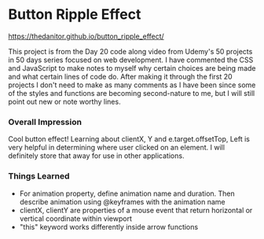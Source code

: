 # Button Ripple Effect

https://thedanitor.github.io/button_ripple_effect/

This project is from the Day 20 code along video from Udemy's 50 projects in 50 days series focused on web development. I have commented the CSS and JavaScript to make notes to myself why certain choices are being made and what certain lines of code do. After making it through the first 20 projects I don't need to make as many comments as I have been since some of the styles and functions are becoming second-nature to me, but I will still point out new or note worthy lines.

### Overall Impression

Cool button effect! Learning about clientX, Y and e.target.offsetTop, Left is very helpful in determining where user clicked on an element. I will definitely store that away for use in other applications.

### Things Learned

* For animation property, define animation name and duration. Then describe animation using @keyframes with the animation name
* clientX, clientY are properties of a mouse event that return horizontal or vertical coordinate within viewport
* "this" keyword works differently inside arrow functions